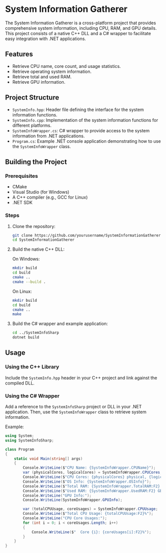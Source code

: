 # System Information Gatherer

The System Information Gatherer is a cross-platform project that provides comprehensive system information, including CPU, RAM, and GPU details. This project consists of a native C++ DLL and a C# wrapper to facilitate easy integration with .NET applications.

## Features

- Retrieve CPU name, core count, and usage statistics.
- Retrieve operating system information.
- Retrieve total and used RAM.
- Retrieve GPU information.

## Project Structure

- `SystemInfo.hpp`: Header file defining the interface for the system information functions.
- `SystemInfo.cpp`: Implementation of the system information functions for different platforms.
- `SystemInfoWrapper.cs`: C# wrapper to provide access to the system information from .NET applications.
- `Program.cs`: Example .NET console application demonstrating how to use the `SystemInfoWrapper` class.

## Building the Project

### Prerequisites

- CMake
- Visual Studio (for Windows)
- A C++ compiler (e.g., GCC for Linux)
- .NET SDK

### Steps

1. Clone the repository:
    ```bash
    git clone https://github.com/yourusername/SystemInformationGatherer.git
    cd SystemInformationGatherer
    ```

2. Build the native C++ DLL:

    On Windows:
    ```bash
    mkdir build
    cd build
    cmake ..
    cmake --build .
    ```

    On Linux:
    ```bash
    mkdir build
    cd build
    cmake ..
    make
    ```

3. Build the C# wrapper and example application:

    ```bash
    cd ../SystemInfoSharp
    dotnet build
    ```

## Usage

### Using the C++ Library

Include the `SystemInfo.hpp` header in your C++ project and link against the compiled DLL.

### Using the C# Wrapper

Add a reference to the `SystemInfoSharp` project or DLL in your .NET application. Then, use the `SystemInfoWrapper` class to retrieve system information.

Example:

```csharp
using System;
using SystemInfoSharp;

class Program
{
    static void Main(string[] args)
    {
        Console.WriteLine($"CPU Name: {SystemInfoWrapper.CPUName}");
        var (physicalCores, logicalCores) = SystemInfoWrapper.CPUCores;
        Console.WriteLine($"CPU Cores: {physicalCores} physical, {logicalCores} logical");
        Console.WriteLine($"OS Info: {SystemInfoWrapper.OSInfo}");
        Console.WriteLine($"Total RAM: {SystemInfoWrapper.TotalRAM:F2} GB");
        Console.WriteLine($"Used RAM: {SystemInfoWrapper.UsedRAM:F2} GB");
        Console.WriteLine("GPU Info:");
        Console.WriteLine(SystemInfoWrapper.GPUInfo);

        var (totalCPUUsage, coreUsages) = SystemInfoWrapper.CPUUsage;
        Console.WriteLine($"Total CPU Usage: {totalCPUUsage:F2}%");
        Console.WriteLine("CPU Core Usages:");
        for (int i = 0; i < coreUsages.Length; i++)
        {
            Console.WriteLine($"  Core {i}: {coreUsages[i]:F2}%");
        }
    }
}
```
